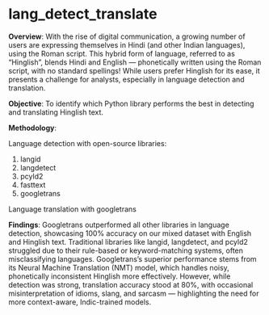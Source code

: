 # lang_detect_translate
**Overview**:
With the rise of digital communication, a growing number of users are expressing themselves in Hindi (and other Indian languages), using the Roman script. This hybrid form of language, referred to as “Hinglish”, blends Hindi and English — phonetically written using the Roman script, with no standard spellings! While users prefer Hinglish for its ease, it presents a challenge for analysts, especially in language detection and translation.

**Objective**:
To identify which Python library performs the best in detecting and translating Hinglish text.

**Methodology**:

Language detection with open-source libraries:
1. langid
2. langdetect
3. pcyld2
4. fasttext
5. googletrans

Language translation with googletrans

**Findings**:
Googletrans outperformed all other libraries in language detection, showcasing 100% accuracy on our mixed dataset with English and Hinglish text. Traditional libraries like langid, langdetect, and pcyld2 struggled due to their rule-based or keyword-matching systems, often misclassifying languages. Googletrans’s superior performance stems from its Neural Machine Translation (NMT) model, which handles noisy, phonetically inconsistent Hinglish more effectively. However, while detection was strong, translation accuracy stood at 80%, with occasional misinterpretation of idioms, slang, and sarcasm — highlighting the need for more context-aware, Indic-trained models.
